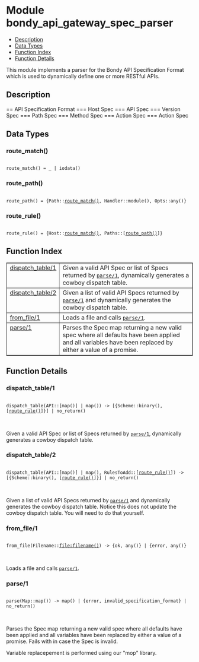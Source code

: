 

# Module bondy_api_gateway_spec_parser #
* [Description](#description)
* [Data Types](#types)
* [Function Index](#index)
* [Function Details](#functions)

This module implements a parser for the Bondy API Specification Format which
is used to dynamically define one or more RESTful APIs.

<a name="description"></a>

## Description ##
== API Specification Format
=== Host Spec
=== API Spec
=== Version Spec
=== Path Spec
=== Method Spec
=== Action Spec
=== Action Spec
<a name="types"></a>

## Data Types ##




### <a name="type-route_match">route_match()</a> ###


<pre><code>
route_match() = _ | iodata()
</code></pre>




### <a name="type-route_path">route_path()</a> ###


<pre><code>
route_path() = {Path::<a href="#type-route_match">route_match()</a>, Handler::module(), Opts::any()}
</code></pre>




### <a name="type-route_rule">route_rule()</a> ###


<pre><code>
route_rule() = {Host::<a href="#type-route_match">route_match()</a>, Paths::[<a href="#type-route_path">route_path()</a>]}
</code></pre>

<a name="index"></a>

## Function Index ##


<table width="100%" border="1" cellspacing="0" cellpadding="2" summary="function index"><tr><td valign="top"><a href="#dispatch_table-1">dispatch_table/1</a></td><td>
Given a valid API Spec or list of Specs returned by <a href="#parse-1"><code>parse/1</code></a>,
dynamically generates a cowboy dispatch table.</td></tr><tr><td valign="top"><a href="#dispatch_table-2">dispatch_table/2</a></td><td>
Given a list of valid API Specs returned by <a href="#parse-1"><code>parse/1</code></a> and
dynamically generates the cowboy dispatch table.</td></tr><tr><td valign="top"><a href="#from_file-1">from_file/1</a></td><td>
Loads a file and calls <a href="#parse-1"><code>parse/1</code></a>.</td></tr><tr><td valign="top"><a href="#parse-1">parse/1</a></td><td>
Parses the Spec map returning a new valid spec where all defaults have been
applied and all variables have been replaced by either a value of a promise.</td></tr></table>


<a name="functions"></a>

## Function Details ##

<a name="dispatch_table-1"></a>

### dispatch_table/1 ###

<pre><code>
dispatch_table(API::[map()] | map()) -&gt; [{Scheme::binary(), [<a href="#type-route_rule">route_rule()</a>]}] | no_return()
</code></pre>
<br />

Given a valid API Spec or list of Specs returned by [`parse/1`](#parse-1),
dynamically generates a cowboy dispatch table.

<a name="dispatch_table-2"></a>

### dispatch_table/2 ###

<pre><code>
dispatch_table(API::[map()] | map(), RulesToAdd::[<a href="#type-route_rule">route_rule()</a>]) -&gt; [{Scheme::binary(), [<a href="#type-route_rule">route_rule()</a>]}] | no_return()
</code></pre>
<br />

Given a list of valid API Specs returned by [`parse/1`](#parse-1) and
dynamically generates the cowboy dispatch table.
Notice this does not update the cowboy dispatch table. You will need to do
that yourself.

<a name="from_file-1"></a>

### from_file/1 ###

<pre><code>
from_file(Filename::<a href="file.md#type-filename">file:filename()</a>) -&gt; {ok, any()} | {error, any()}
</code></pre>
<br />

Loads a file and calls [`parse/1`](#parse-1).

<a name="parse-1"></a>

### parse/1 ###

<pre><code>
parse(Map::map()) -&gt; map() | {error, invalid_specification_format} | no_return()
</code></pre>
<br />

Parses the Spec map returning a new valid spec where all defaults have been
applied and all variables have been replaced by either a value of a promise.
Fails with in case the Spec is invalid.

Variable replacepement is performed using our "mop" library.


